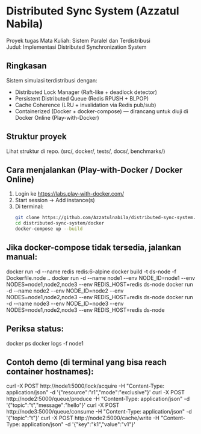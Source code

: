 # Distributed Sync System (Azzatul Nabila)

Proyek tugas Mata Kuliah: Sistem Paralel dan Terdistribusi  
Judul: Implementasi Distributed Synchronization System

## Ringkasan
Sistem simulasi terdistribusi dengan:
- Distributed Lock Manager (Raft-like + deadlock detector)
- Persistent Distributed Queue (Redis RPUSH + BLPOP)
- Cache Coherence (LRU + invalidation via Redis pub/sub)
- Containerized (Docker + docker-compose) — dirancang untuk diuji di Docker Online (Play-with-Docker)

## Struktur proyek
Lihat struktur di repo. (src/, docker/, tests/, docs/, benchmarks/)

## Cara menjalankan (Play-with-Docker / Docker Online)
1. Login ke https://labs.play-with-docker.com/
2. Start session → Add instance(s)
3. Di terminal:
   ```bash
   git clone https://github.com/Azzatulnabila/distributed-sync-system.git
   cd distributed-sync-system/docker
   docker-compose up --build


## Jika docker-compose tidak tersedia, jalankan manual:
docker run -d --name redis redis:6-alpine
docker build -t ds-node -f Dockerfile.node ..
docker run -d --name node1 --env NODE_ID=node1 --env NODES=node1,node2,node3 --env REDIS_HOST=redis ds-node
docker run -d --name node2 --env NODE_ID=node2 --env NODES=node1,node2,node3 --env REDIS_HOST=redis ds-node
docker run -d --name node3 --env NODE_ID=node3 --env NODES=node1,node2,node3 --env REDIS_HOST=redis ds-node

## Periksa status:
docker ps
docker logs -f node1

## Contoh demo (di terminal yang bisa reach container hostnames):
curl -X POST http://node1:5000/lock/acquire -H "Content-Type: application/json" -d '{"resource":"r1","mode":"exclusive"}'
curl -X POST http://node2:5000/queue/produce -H "Content-Type: application/json" -d '{"topic":"t","message":"hello"}'
curl -X POST http://node3:5000/queue/consume -H "Content-Type: application/json" -d '{"topic":"t"}'
curl -X POST http://node2:5000/cache/write -H "Content-Type: application/json" -d '{"key":"k1","value":"v1"}'
